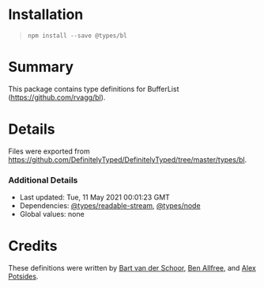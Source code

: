 # Installation
> `npm install --save @types/bl`

# Summary
This package contains type definitions for BufferList (https://github.com/rvagg/bl).

# Details
Files were exported from https://github.com/DefinitelyTyped/DefinitelyTyped/tree/master/types/bl.

### Additional Details
 * Last updated: Tue, 11 May 2021 00:01:23 GMT
 * Dependencies: [@types/readable-stream](https://npmjs.com/package/@types/readable-stream), [@types/node](https://npmjs.com/package/@types/node)
 * Global values: none

# Credits
These definitions were written by [Bart van der Schoor](https://github.com/Bartvds), [Ben Allfree](https://github.com/benallfree), and [Alex Potsides](https://github.com/achingbrain).
